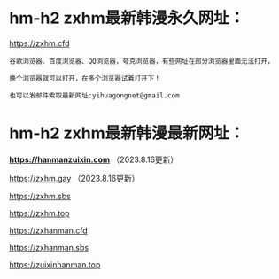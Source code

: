 # hm-h2 zxhm最新韩漫永久网址：

https://zxhm.cfd

```
谷歌浏览器、百度浏览器、QQ浏览器，夸克浏览器，有些网址在部分浏览器里面无法打开，

换个浏览器就可以打开，在多个浏览器试着打开下！

也可以发邮件索取最新网址:yihuagongnet@gmail.com
```

# hm-h2 zxhm最新韩漫最新网址：

**https://hanmanzuixin.com** （2023.8.16更新）

https://zxhm.gay （2023.8.16更新）

https://zxhm.sbs

https://zxhm.top

https://zxhanman.cfd

https://zxhanman.sbs

https://zuixinhanman.top
